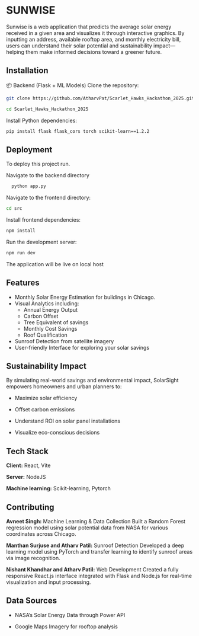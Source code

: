 
# SUNWISE  
Sunwise is a web application that predicts the average solar energy received in a given area and visualizes it through interactive graphics. By inputting an address, available rooftop area, and monthly electricity bill, users can understand their solar potential and sustainability impact—helping them make informed decisions toward a greener future. 

## Installation

📦 Backend (Flask + ML Models)
Clone the repository:

```bash
git clone https://github.com/AtharvPat/Scarlet_Hawks_Hackathon_2025.git
```
```bash
cd Scarlet_Hawks_Hackathon_2025
```
Install Python dependencies:
```bash
pip install flask flask_cors torch scikit-learn==1.2.2
```


## Deployment

To deploy this project run. 

Navigate to the backend directory
```bash
  python app.py
```
Navigate to the frontend directory:

```bash
cd src
```

Install frontend dependencies:
```bash
npm install
```
Run the development server:
```bash
npm run dev
```

The application will be live on local host


## Features

- Monthly Solar Energy Estimation for buildings in Chicago.
- Visual Analytics including:
    - Annual Energy Output
    - Carbon Offset
    - Tree Equivalent of savings
    - Monthly Cost Savings
    - Roof Qualification
- Sunroof Detection from satellite imagery
- User-friendly Interface for exploring your solar savings


## Sustainability Impact

By simulating real-world savings and environmental impact, SolarSight empowers homeowners and urban planners to:

- Maximize solar efficiency

- Offset carbon emissions

- Understand ROI on solar panel installations

- Visualize eco-conscious decisions
## Tech Stack

**Client:** React, Vite

**Server:** NodeJS

**Machine learning:** Scikit-learning, Pytorch

## Contributing

**Avneet Singh:** Machine Learning & Data Collection
    Built a Random Forest regression model using solar potential data from NASA for various coordinates across Chicago.

**Manthan Surjuse and Atharv Patil:** Sunroof Detection
    Developed a deep learning model using PyTorch and transfer learning to identify sunroof areas via image recognition.

**Nishant Khandhar and Atharv Patil:** Web Development
    Created a fully responsive React.js interface integrated with Flask and Node.js for real-time visualization and input processing.


## Data Sources
- NASA’s Solar Energy Data through Power API

- Google Maps Imagery for rooftop analysis